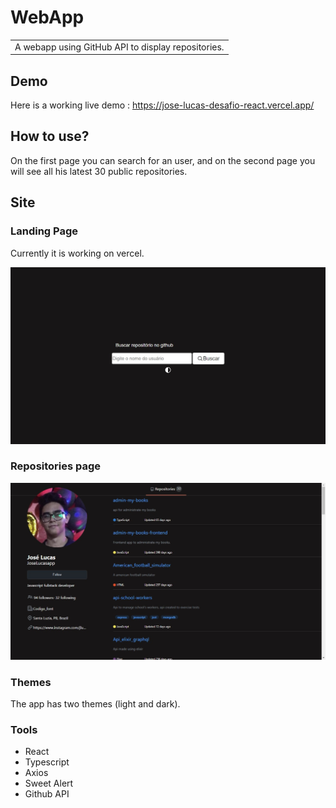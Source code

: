 # WebApp
<table>
<tr>
<td>
  A webapp using GitHub API to display repositories.
</td>
</tr>
</table>


## Demo
Here is a working live demo :  https://jose-lucas-desafio-react.vercel.app/

## How to use?
On the first page you can search for an user, and on the second page you will see all his latest 30 public repositories.

## Site

### Landing Page
Currently it is working on vercel.

![](./public/image1.jpeg)

### Repositories page
![](./public/image2.jpeg)

### Themes
The app has two themes (light and dark).

### Tools
<ul>
  <li>React</li>
  <li>Typescript</li>
  <li>Axios</li>
  <li>Sweet Alert</li>
  <li>Github API</li>
</ul>
